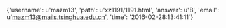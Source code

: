 {'username': u'mazm13', 'path': u'xz1191/1191.html', 'answer': u'B', 'email': u'mazm13@mails.tsinghua.edu.cn', 'time': '2016-02-28:13:41:11'}
